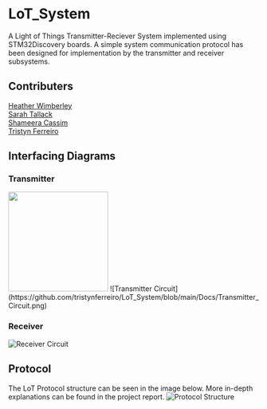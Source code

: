 # LoT_System
A Light of Things Transmitter-Reciever System implemented using STM32Discovery boards. A simple system communication protocol has been designed for implementation by the transmitter and receiver subsystems.

## Contributers
[Heather Wimberley](https://github.com/Heather-Wimberley) <br />
[Sarah Tallack](https://github.com/sjct00) <br />
[Shameera Cassim](https://github.com/ShameeraC) <br />
[Tristyn Ferreiro](https://github.com/tristynferreiro)

## Interfacing Diagrams
### Transmitter
<img src="https://github.com/tristynferreiro/LoT_System/blob/main/Docs/Transmitter_Circuit.png" width="200">
![Transmitter Circuit](https://github.com/tristynferreiro/LoT_System/blob/main/Docs/Transmitter_Circuit.png)

### Receiver
![Receiver Circuit](https://github.com/tristynferreiro/LoT_System/blob/main/Docs/Receiver_Circuit.jpeg)

## Protocol
The LoT Protocol structure can be seen in the image below. More in-depth explanations can be found in the project report.
![Protocol Structure](https://github.com/tristynferreiro/LoT_System/blob/main/Docs/ProtocolStruct.jpg)
